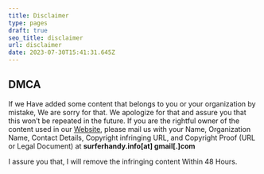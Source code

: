 ```yaml
---
title: Disclaimer
type: pages
draft: true
seo_title: disclaimer
url: disclaimer
date: 2023-07-30T15:41:31.645Z
---
```

## DMCA

If we Have added some content that belongs to you or your organization by mistake, We are sorry for that. We apologize for that and assure you that this won’t be repeated in the future. If you are the rightful owner of the content used in our [Website](https://surferhandy.com/), please mail us with your Name, Organization Name, Contact Details, Copyright infringing URL, and Copyright Proof (URL or Legal Document) at **surferhandy.info\[at] gmail\[.]com**

I assure you that, I will remove the infringing content Within 48 Hours.